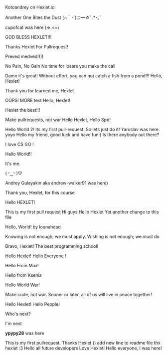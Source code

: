 Kotoandrey on Hexlet.io

Another One Bites the Dust (∩｀-´)⊃━☆ﾟ.*･｡ﾟ

cupofcat was here (=>.<=)

GOD BLESS HEXLET!!!

Thanks Hexlet For Pullrequest!

Preved medved!)))

No Pain, No Gain
No time for losers you make the call

Damn it's great!
Without effort, you can not catch a fish from a pond!!!
Hello, Hexlet!

Thank you for learned  me, Hexlet

OOPS!
MORE text
Hello, Hexlet!

Hexlet the best!!! 


Make pullrequests, not war
Hello Hexlet, Hello Spd!

Hello World 2!
Its my first pull-request. So lets just do it! Yaroslav was here.
yoyo
Hello my friend, good luck and have fun:)
Is there anybody out there?

I love CS GO !

Hello World!!

It's me.

( ◜‿◝ )♡

Andrey Gulayakin aka andrew-walker91 was here)

Thank you, Hexlet, for this course

Hello HEXLET!

This is my first pull request
Hi guys
Hello Hexlet
Yet another change to this file

Hello, World! by lounahead

Knowing is not enough; we must apply. Wishing is not enough; we must do

Bravo, Hexlet! The best programming school!


Hello Hexlet! 
Hello Everyone !

Hello From Max!

Hello from Ksenia

Hello World War!

Make code, not war. Sooner or later, all of us will live in peace together! 

Hello Hexlet! Hello People! 

Who's next?


I'm next

__ypypy28__ was here

This is my first pullrequest. Thanks Hexlet )) add new line to readme file
thx hexlet :3
Hello all future developers
Love Hexlet!
Hello everyone, I was here!
